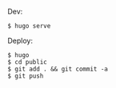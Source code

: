 Dev:

```
$ hugo serve
```

Deploy:

```
$ hugo
$ cd public
$ git add . && git commit -a
$ git push
```
